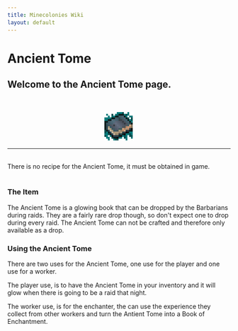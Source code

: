 ```yaml
---
title: Minecolonies Wiki
layout: default
---
```

# Ancient Tome 

## Welcome to the Ancient Tome page. 

<br>

<p style="text-align:center;"><img src="../../assets/images/icons/minecolonies/ancienttome.png" alt="Ancient Tome"></p>
    <hr />
<br>

<div class="infobox box text-center">
    There is no recipe for the Ancient Tome, it must be obtained in game.
</div>
<br>

### The Item

The Ancient Tome is a glowing book that can be dropped by the Barbarians during raids. They are a fairly rare drop though, so don't expect one to drop during every raid. The Ancient Tome can not be crafted and therefore only available as a drop. 
<br>

### Using the Ancient Tome

There are two uses for the Ancient Tome, one use for the player and one use for a worker.

The player use, is to have the Ancient Tome in your inventory and it will glow when there is going to be a raid that night.

The worker use, is for the enchanter, the can use the experience they collect from other workers and turn the Antient Tome into a Book of Enchantment. 

